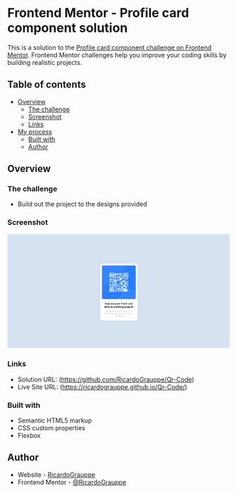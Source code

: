 # Frontend Mentor - Profile card component solution

This is a solution to the [Profile card component challenge on Frontend Mentor](https://www.frontendmentor.io/challenges/profile-card-component-cfArpWshJ). Frontend Mentor challenges help you improve your coding skills by building realistic projects. 

## Table of contents

- [Overview](#overview)
  - [The challenge](#the-challenge)
  - [Screenshot](#screenshot)
  - [Links](#links)
- [My process](#my-process)
  - [Built with](#built-with)
  - [Author](#author)

## Overview

### The challenge

- Build out the project to the designs provided

### Screenshot

![Design preview for the Profile card component coding challenge](./design/my-solution.png.png)


### Links

- Solution URL: (https://github.com/RicardoGrauppe/Qr-Code)
- Live Site URL: (https://ricardograuppe.github.io/Qr-Code/)

### Built with

- Semantic HTML5 markup
- CSS custom properties
- Flexbox

## Author

- Website - [RicardoGrauppe](https://github.com/RicardoGrauppe)
- Frontend Mentor - [@RicardoGrauppe](https://www.frontendmentor.io/profile/RicardoGrauppe)

